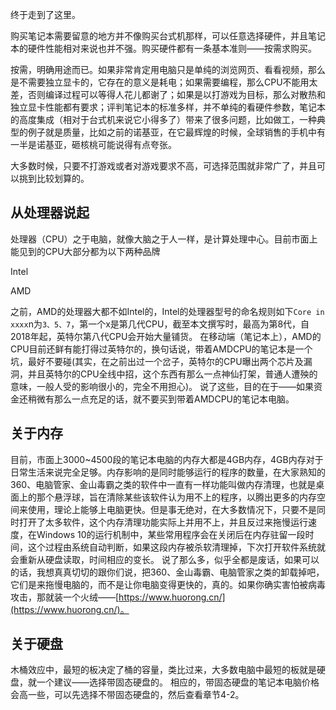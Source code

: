 终于走到了这里。

购买笔记本需要留意的地方并不像购买台式机那样，可以任意选择硬件，并且笔记本的硬件性能相对来说也并不强。购买硬件都有一条基本准则——按需求购买。

按需，明确用途而已。如果非常肯定用电脑只是单纯的浏览网页、看看视频，那么是不需要独立显卡的，它存在的意义是耗电；如果需要编程，那么CPU不能用太差，否则编译过程可以等得人花儿都谢了；如果是以打游戏为目标，那么对散热和独立显卡性能都有要求；评判笔记本的标准多样，并不单纯的看硬件参数，笔记本的高度集成（相对于台式机来说它小得多了）带来了很多问题，比如做工，一种典型的例子就是质量，比如之前的诺基亚，在它最辉煌的时候，全球销售的手机中有一半是诺基亚，砸核桃可能说得有点夸张。

大多数时候，只要不打游戏或者对游戏要求不高，可选择范围就非常广了，并且可以挑到比较划算的。

## 从处理器说起

处理器（CPU）之于电脑，就像大脑之于人一样，是计算处理中心。目前市面上能见到的CPU大部分都为以下两种品牌

Intel

AMD

之前，AMD的处理器大都不如Intel的，Intel的处理器型号的命名规则如下`Core in xxxx`n为`3、5、7`，第一个x是第几代CPU，截至本文撰写时，最高为第8代，自2018年起，英特尔第八代CPU会开始大量铺货。
在移动端（笔记本上），AMD的CPU目前还鲜有能打得过英特尔的，换句话说，带着AMDCPU的笔记本是一个坑，最好不要碰(其实，在之前出过一个岔子，英特尔的CPU曝出两个芯片及漏洞，并且英特尔的CPU全线中招，这个东西有那么一点神仙打架，普通人遭殃的意味，一般人受的影响很小的，完全不用担心)。
说了这些，目的在于——如果资金还稍微有那么一点充足的话，就不要买到带着AMDCPU的笔记本电脑。

## 关于内存
目前，市面上3000~4500段的笔记本电脑的内存大都是4GB内存，4GB内存对于日常生活来说完全足够。内存影响的是同时能够运行的程序的数量，在大家熟知的360、电脑管家、金山毒霸之类的软件中一直有一样功能叫做内存清理，也就是桌面上的那个悬浮球，旨在清除某些该软件认为用不上的程序，以腾出更多的内存空间来使用，理论上能够上电脑更快。但是事无绝对，在大多数情况下，只要不是同时打开了太多软件，这个内存清理功能实际上并用不上，并且反过来拖慢运行速度，在Windows 10的运行机制中，某些常用程序会在关闭后在内存驻留一段时间，这个过程由系统自动判断，如果这段内存被杀软清理掉，下次打开软件系统就会重新从硬盘读取，时间相应的变长。
说了那么多，似乎全都是废话，如果可以的话，我想真真切切的跟你们说，把360、金山毒霸、电脑管家之类的卸载掉吧，它们是来拖慢电脑的，而不是让你电脑变得更快的，真的。如果你确实害怕被病毒攻击，那就装一个火绒——[https://www.huorong.cn/](https://www.huorong.cn/)。

## 关于硬盘
木桶效应中，最短的板决定了桶的容量，类比过来，大多数电脑中最短的板就是硬盘，就一个建议——选择带固态硬盘的。
相应的，带固态硬盘的笔记本电脑价格会高一些，可以先选择不带固态硬盘的，然后查看章节4-2。
